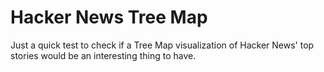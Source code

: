 Hacker News Tree Map
====================

Just a quick test to check if a Tree Map visualization of Hacker News' top stories would be an interesting thing to have.